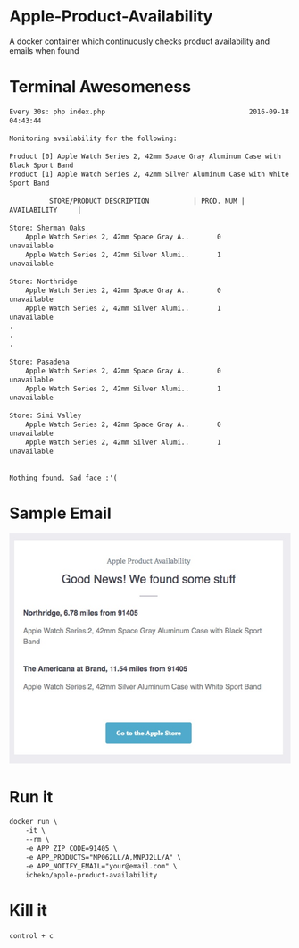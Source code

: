 # Apple-Product-Availability
A docker container which continuously checks product availability and emails when found

# Terminal Awesomeness
```
Every 30s: php index.php                                    2016-09-18 04:43:44

Monitoring availability for the following:

Product [0] Apple Watch Series 2, 42mm Space Gray Aluminum Case with Black Sport Band
Product [1] Apple Watch Series 2, 42mm Silver Aluminum Case with White Sport Band

          STORE/PRODUCT DESCRIPTION           | PROD. NUM |     AVAILABILITY     |

Store: Sherman Oaks
    Apple Watch Series 2, 42mm Space Gray A..       0           unavailable
    Apple Watch Series 2, 42mm Silver Alumi..       1           unavailable

Store: Northridge
    Apple Watch Series 2, 42mm Space Gray A..       0           unavailable
    Apple Watch Series 2, 42mm Silver Alumi..       1           unavailable
.
.
.

Store: Pasadena
    Apple Watch Series 2, 42mm Space Gray A..       0           unavailable
    Apple Watch Series 2, 42mm Silver Alumi..       1           unavailable

Store: Simi Valley
    Apple Watch Series 2, 42mm Space Gray A..       0           unavailable
    Apple Watch Series 2, 42mm Silver Alumi..       1           unavailable


Nothing found. Sad face :'(
```
# Sample Email
![Image of Yaktocat](https://raw.githubusercontent.com/icheko/apple-product-availability/master/email_example.jpg)

# Run it
```
docker run \
	-it \
	--rm \
	-e APP_ZIP_CODE=91405 \
	-e APP_PRODUCTS="MP062LL/A,MNPJ2LL/A" \
	-e APP_NOTIFY_EMAIL="your@email.com" \
	icheko/apple-product-availability
```

# Kill it
`control + c`
